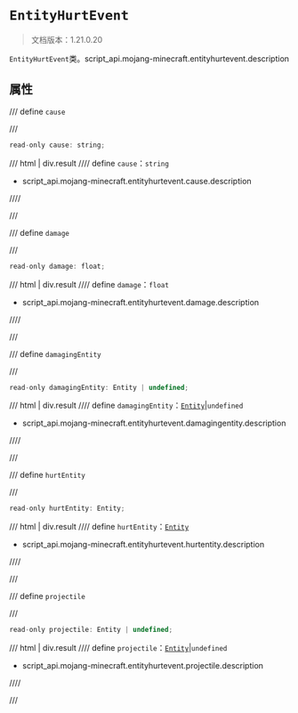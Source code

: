 # `EntityHurtEvent`

> 文档版本：1.21.0.20

`EntityHurtEvent`类。script_api.mojang-minecraft.entityhurtevent.description

## 属性

/// define
`cause`


///

```js
read-only cause: string;
```

/// html | div.result
//// define
`cause`：`string`

- script_api.mojang-minecraft.entityhurtevent.cause.description


////

///


/// define
`damage`


///

```js
read-only damage: float;
```

/// html | div.result
//// define
`damage`：`float`

- script_api.mojang-minecraft.entityhurtevent.damage.description


////

///


/// define
`damagingEntity`


///

```js
read-only damagingEntity: Entity | undefined;
```

/// html | div.result
//// define
`damagingEntity`：[`Entity`](./entity.md)|`undefined`

- script_api.mojang-minecraft.entityhurtevent.damagingentity.description


////

///


/// define
`hurtEntity`


///

```js
read-only hurtEntity: Entity;
```

/// html | div.result
//// define
`hurtEntity`：[`Entity`](./entity.md)

- script_api.mojang-minecraft.entityhurtevent.hurtentity.description


////

///


/// define
`projectile`


///

```js
read-only projectile: Entity | undefined;
```

/// html | div.result
//// define
`projectile`：[`Entity`](./entity.md)|`undefined`

- script_api.mojang-minecraft.entityhurtevent.projectile.description


////

///


